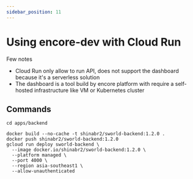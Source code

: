 ```yaml
---
sidebar_position: 11
---
```


# Using encore-dev with Cloud Run

Few notes

- Cloud Run only allow to run API, does not support the dashboard because it's a serverless solution
- The dashboard is a tool build by encore platform with require a self-hosted infrastructure like VM or Kubernetes cluster

## Commands

```
cd apps/backend

docker build --no-cache -t shinabr2/sworld-backend:1.2.0 .
docker push shinabr2/sworld-backend:1.2.0
gcloud run deploy sworld-backend \
  --image docker.io/shinabr2/sworld-backend:1.2.0 \
  --platform managed \
  --port 4000 \
  --region asia-southeast1 \
  --allow-unauthenticated
```
